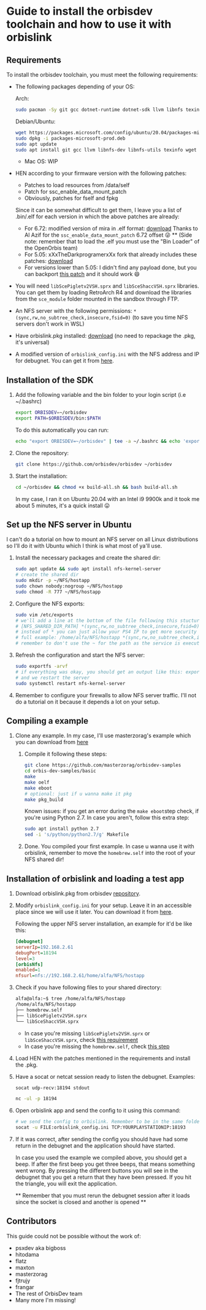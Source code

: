# Guide to install the orbisdev toolchain and how to use it with orbislink

## Requirements

To install the orbisdev toolchain, you must meet the following requirements:

- The following packages depending of your OS:

  Arch: 

  ```bash
  sudo pacman -Sy git gcc dotnet-runtime dotnet-sdk llvm libnfs texinfo wget patch cmake clang m4 flex bison base-devel llvm-lib
  ```

  Debian/Ubuntu:

  ```bash
  wget https://packages.microsoft.com/config/ubuntu/20.04/packages-microsoft-prod.deb -O packages-microsoft-prod.deb
  sudo dpkg -i packages-microsoft-prod.deb
  sudo apt update
  sudo apt install git gcc llvm libnfs-dev libnfs-utils texinfo wget patch cmake clang m4 flex bison build-essential dotnet-runtime-3.1 dotnet-sdk-3.1
  ```

  

  - Mac OS: WIP

- HEN according to your firmware version with the following patches:
  - Patches to load resources from /data/self
  - Patch for ssc_enable_data_mount_patch
  - Obviously, patches for fself and fpkg

  Since it can be somewhat difficult to get them, I leave you a list of .bin/.elf for each version in which the above patches are already:
  * For 6.72: modified version of mira in .elf format: [download](https://github.com/OpenPS4/guide-to-install-orbisdev/raw/master/resources/hen/Mira_Orbis_672.elf)
    Thanks to Al Azif for the `ssc_enable_data_mount_patch` 6.72 offset :stuck_out_tongue_winking_eye:
    ** (Side note: remember that to load the .elf you must use the "Bin Loader" of the OpenOrbis team)
  * For 5.05: xXxTheDarkprogramerxXx fork that already includes these patches: [download](https://github.com/OpenPS4/guide-to-install-orbisdev/raw/master/resources/hen/ps4-hen-vtx-505.bin)
  * For versions lower than 5.05: I didn't find any payload done, but you can backport [this patch](https://github.com/xXxTheDarkprogramerxXx/ps4-hen-vtx/commit/854e5cf0a17db0dbaf31b89bd5b93b6b557ff0fb#diff-bfece34b95e61897401e3e6451776315R383) and it should work :smile:
  
- You will need `libScePigletv2VSH.sprx` and `libSceShaccVSH.sprx` libraries. You can get them by loading RetroArch R4 and download the libraries from the `sce_module` folder mounted in the sandbox through FTP.

- An NFS server with the following permissions: `*(sync,rw,no_subtree_check,insecure,fsid=0)` (to save you time NFS servers don't work in WSL)

- Have orbislink.pkg installed: [download](https://github.com/orbisdev/orbisdev-orbislink/raw/master/pkg/IV0003-BIGB00004_00-ORBISLINK0000000.pkg) (no need to repackage the .pkg, it's universal)

* A modified version of `orbislink_config.ini` with the NFS address and IP for debugnet. You can get it from [here](https://github.com/orbisdev/orbisdev-orbislink/blob/master/pkg/orbislink_config.ini).

## Installation of the SDK

1. Add the following variable and the bin folder to your login script (i.e ~/.bashrc)

   ```bash
   export ORBISDEV=~/orbisdev
   export PATH=$ORBISDEV/bin:$PATH
   ```

   To do this automatically you can run:

   ```bash	
   echo "export ORBISDEV=~/orbisdev" | tee -a ~/.bashrc && echo 'export PATH=$ORBISDEV/bin:$PATH' | tee -a ~/.bashrc && source ~/.bashrc
   ```

2. Clone the repository:

   ```bash
   git clone https://github.com/orbisdev/orbisdev ~/orbisdev
   ```

3. Start the installation:

   ```bash
   cd ~/orbisdev && chmod +x build-all.sh && bash build-all.sh
   ```

   In my case, I ran it on Ubuntu 20.04 with an Intel i9 9900k and it took me about 5 minutes, it's a quick install :stuck_out_tongue:

## Set up the NFS server in Ubuntu

I can't do a tutorial on how to mount an NFS server on all Linux distributions so I'll do it with Ubuntu which I think is what most of ya'll use.

1. Install the necessary packages and create the shared dir:

   ```bash
   sudo apt update && sudo apt install nfs-kernel-server
   # create the shared dir
   sudo mkdir -p ~/NFS/hostapp
   sudo chown nobody:nogroup ~/NFS/hostapp
   sudo chmod -R 777 ~/NFS/hostapp
   ```

2. Configure the NFS exports:

   ```bash
   sudo vim /etc/exports
   # we'll add a line at the bottom of the file following this stucture:
   # [NFS_SHARED_DIR_PATH] *(sync,rw,no_subtree_check,insecure,fsid=0)
   # instead of * you can just allow your PS4 IP to get more security
   # full example: /home/alfa/NFS/hostapp *(sync,rw,no_subtree_check,insecure,fsid=0)
   # remember to don't use the ~ for the path as the service is executed with root permissions!
   ```

3. Refresh the configuration and start the NFS server:

   ```bash
   sudo exportfs -arvf
   # if everything was okay, you should get an output like this: exporting *:/home/alfa/NFS/hostapp
   # and we restart the server
   sudo systemctl restart nfs-kernel-server
   
   ```

4. Remember to configure your firewalls to allow NFS server traffic. I'll not do a tutorial on it because it depends a lot on your setup.

## Compiling a example

1. Clone any example. In my case, I'll use masterzorag's example which you can download from [here](https://github.com/masterzorag/orbisdev-samples)

   1. Compile it following these steps:

      ```bash
      git clone https://github.com/masterzorag/orbisdev-samples
      cd orbis-dev-samples/basic
      make
      make oelf
      make eboot
      # optional: just if u wanna make it pkg
      make pkg_build
      ```

      Known issues: if you get an error during the `make eboot`step check, if you're using Python 2.7. In case you aren't, follow this extra step:

      ```bash
      sudo apt install python 2.7
      sed -i 's/python/python2.7/g' Makefile
      ```

   2. Done. You compiled your first example.
      In case u wanna use it with orbislink, remember to move the `homebrew.self` into the root of your NFS shared dir!

## Installation of orbislink and loading a test app

1. Download orbislink.pkg from orbisdev [repository](https://github.com/orbisdev/orbisdev-orbislink/blob/master/pkg/IV0003-BIGB00004_00-ORBISLINK0000000.pkg).

2. Modify `orbislink_config.ini` for your setup. Leave it in an accessible place since we will use it later. You can download it from [here](https://github.com/orbisdev/orbisdev-orbislink/blob/master/pkg/orbislink_config.ini). 

   Following the upper NFS server installation, an example for it'd be like this:

   ```ini
   [debugnet]
   serverIp=192.168.2.61
   debugPort=18194
   level=3
   [orbisNfs]
   enabled=1
   nfsurl=nfs://192.168.2.61/home/alfa/NFS/hostapp
   ```

3. Check if you have following files to your shared directory:

   ```bash
   alfa@alfa:~$ tree /home/alfa/NFS/hostapp
   /home/alfa/NFS/hostapp
   ├── homebrew.self
   ├── libScePigletv2VSH.sprx
   └── libSceShaccVSH.sprx
   ```

   - In case you're missing `libScePigletv2VSH.sprx` or `libSceShaccVSH.sprx`, check [this requirement](https://github.com/OpenPS4/guide-to-install-orbisdev#requirements)
   - In case you're missing the `homebrew.self`, check [this step](https://github.com/OpenPS4/guide-to-install-orbisdev#compiling-a-example)

4. Load HEN with the patches mentioned in the requirements and install the .pkg.

5. Have a socat or netcat session ready to listen the debugnet. Examples:

   ```bash
   socat udp-recv:18194 stdout
   ```

   ```bash
   nc -ul -p 18194
   ```

4. Open orbislink app and send the config to it using this command: 

   ```bash
   # we send the config to orbislink. Remember to be in the same folder as the config is!!
   socat -u FILE:orbislink_config.ini TCP:YOURPLAYSTATIONIP:18193
   ```

5. If it was correct, after sending the config you should have had some return in the debugnet and the application should have started.

   In case you used the example we compiled above, you should get a beep. If after the first beep you get three beeps, that means something went wrong.
   By pressing the different buttons you will see in the debugnet that you get a return that they have been pressed. If you hit the triangle, you will exit the application.

   ** Remember that you must rerun the debugnet session after it loads since the socket is closed and another is opened **
   
## Contributors

This guide could not be possible without the work of:
- psxdev aka bigboss
- hitodama
- flatz
- maxton
- masterzorag
- fjtrujy
- frangar
- The rest of OrbisDev team
- Many more I'm missing!
